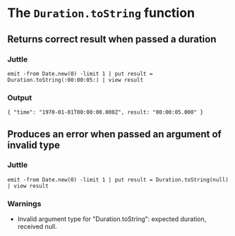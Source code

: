 # The `Duration.toString` function

## Returns correct result when passed a duration

### Juttle

    emit -from Date.new(0) -limit 1 | put result = Duration.toString(:00:00:05:) | view result

### Output

    { "time": "1970-01-01T00:00:00.000Z", result: "00:00:05.000" }

## Produces an error when passed an argument of invalid type

### Juttle

    emit -from Date.new(0) -limit 1 | put result = Duration.toString(null) | view result

### Warnings

  * Invalid argument type for "Duration.toString": expected duration, received null.
